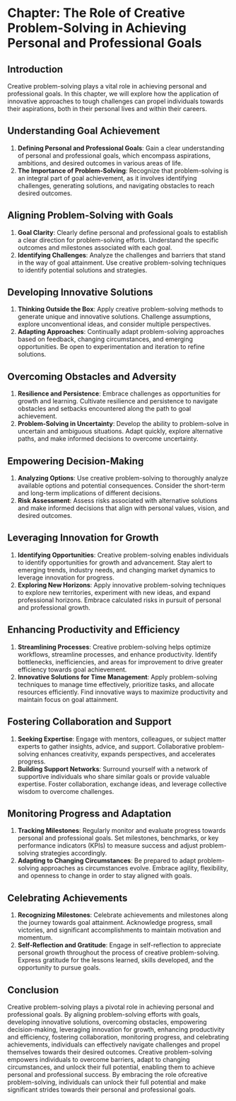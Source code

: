 Chapter: The Role of Creative Problem-Solving in Achieving Personal and Professional Goals
==========================================================================================

Introduction
------------

Creative problem-solving plays a vital role in achieving personal and professional goals. In this chapter, we will explore how the application of innovative approaches to tough challenges can propel individuals towards their aspirations, both in their personal lives and within their careers.

Understanding Goal Achievement
------------------------------

1. **Defining Personal and Professional Goals**: Gain a clear understanding of personal and professional goals, which encompass aspirations, ambitions, and desired outcomes in various areas of life.
2. **The Importance of Problem-Solving**: Recognize that problem-solving is an integral part of goal achievement, as it involves identifying challenges, generating solutions, and navigating obstacles to reach desired outcomes.

Aligning Problem-Solving with Goals
-----------------------------------

1. **Goal Clarity**: Clearly define personal and professional goals to establish a clear direction for problem-solving efforts. Understand the specific outcomes and milestones associated with each goal.
2. **Identifying Challenges**: Analyze the challenges and barriers that stand in the way of goal attainment. Use creative problem-solving techniques to identify potential solutions and strategies.

Developing Innovative Solutions
-------------------------------

1. **Thinking Outside the Box**: Apply creative problem-solving methods to generate unique and innovative solutions. Challenge assumptions, explore unconventional ideas, and consider multiple perspectives.
2. **Adapting Approaches**: Continually adapt problem-solving approaches based on feedback, changing circumstances, and emerging opportunities. Be open to experimentation and iteration to refine solutions.

Overcoming Obstacles and Adversity
----------------------------------

1. **Resilience and Persistence**: Embrace challenges as opportunities for growth and learning. Cultivate resilience and persistence to navigate obstacles and setbacks encountered along the path to goal achievement.
2. **Problem-Solving in Uncertainty**: Develop the ability to problem-solve in uncertain and ambiguous situations. Adapt quickly, explore alternative paths, and make informed decisions to overcome uncertainty.

Empowering Decision-Making
--------------------------

1. **Analyzing Options**: Use creative problem-solving to thoroughly analyze available options and potential consequences. Consider the short-term and long-term implications of different decisions.
2. **Risk Assessment**: Assess risks associated with alternative solutions and make informed decisions that align with personal values, vision, and desired outcomes.

Leveraging Innovation for Growth
--------------------------------

1. **Identifying Opportunities**: Creative problem-solving enables individuals to identify opportunities for growth and advancement. Stay alert to emerging trends, industry needs, and changing market dynamics to leverage innovation for progress.
2. **Exploring New Horizons**: Apply innovative problem-solving techniques to explore new territories, experiment with new ideas, and expand professional horizons. Embrace calculated risks in pursuit of personal and professional growth.

Enhancing Productivity and Efficiency
-------------------------------------

1. **Streamlining Processes**: Creative problem-solving helps optimize workflows, streamline processes, and enhance productivity. Identify bottlenecks, inefficiencies, and areas for improvement to drive greater efficiency towards goal achievement.
2. **Innovative Solutions for Time Management**: Apply problem-solving techniques to manage time effectively, prioritize tasks, and allocate resources efficiently. Find innovative ways to maximize productivity and maintain focus on goal attainment.

Fostering Collaboration and Support
-----------------------------------

1. **Seeking Expertise**: Engage with mentors, colleagues, or subject matter experts to gather insights, advice, and support. Collaborative problem-solving enhances creativity, expands perspectives, and accelerates progress.
2. **Building Support Networks**: Surround yourself with a network of supportive individuals who share similar goals or provide valuable expertise. Foster collaboration, exchange ideas, and leverage collective wisdom to overcome challenges.

Monitoring Progress and Adaptation
----------------------------------

1. **Tracking Milestones**: Regularly monitor and evaluate progress towards personal and professional goals. Set milestones, benchmarks, or key performance indicators (KPIs) to measure success and adjust problem-solving strategies accordingly.
2. **Adapting to Changing Circumstances**: Be prepared to adapt problem-solving approaches as circumstances evolve. Embrace agility, flexibility, and openness to change in order to stay aligned with goals.

Celebrating Achievements
------------------------

1. **Recognizing Milestones**: Celebrate achievements and milestones along the journey towards goal attainment. Acknowledge progress, small victories, and significant accomplishments to maintain motivation and momentum.
2. **Self-Reflection and Gratitude**: Engage in self-reflection to appreciate personal growth throughout the process of creative problem-solving. Express gratitude for the lessons learned, skills developed, and the opportunity to pursue goals.

Conclusion
----------

Creative problem-solving plays a pivotal role in achieving personal and professional goals. By aligning problem-solving efforts with goals, developing innovative solutions, overcoming obstacles, empowering decision-making, leveraging innovation for growth, enhancing productivity and efficiency, fostering collaboration, monitoring progress, and celebrating achievements, individuals can effectively navigate challenges and propel themselves towards their desired outcomes. Creative problem-solving empowers individuals to overcome barriers, adapt to changing circumstances, and unlock their full potential, enabling them to achieve personal and professional success. By embracing the role ofcreative problem-solving, individuals can unlock their full potential and make significant strides towards their personal and professional goals.

